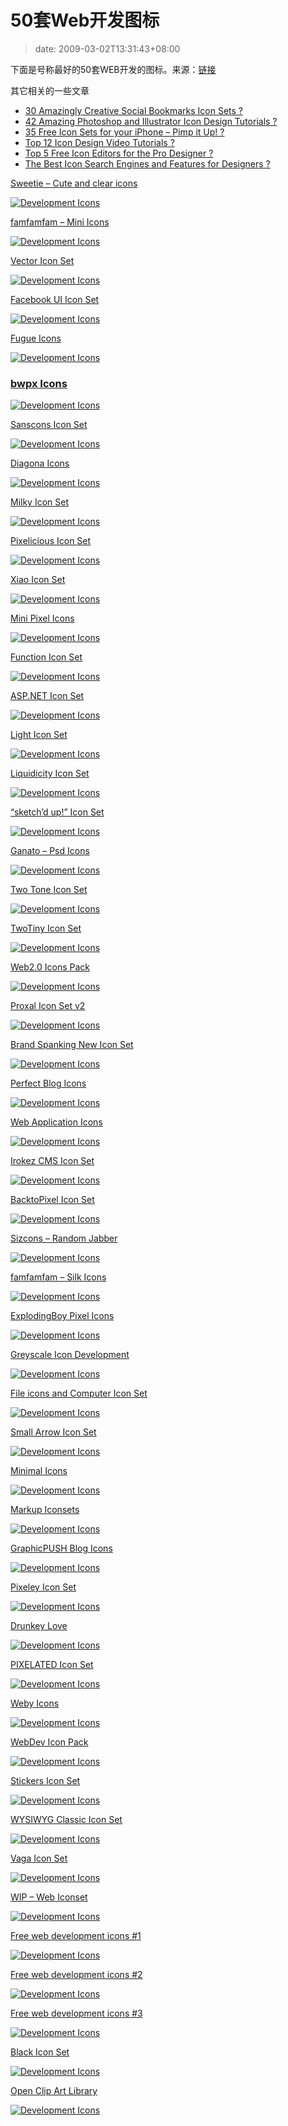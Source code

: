 # 50套Web开发图标
>date: 2009-03-02T13:31:43+08:00


下面是号称最好的50套WEB开发的图标。来源：[链接](http://speckyboy.com/2009/02/02/50-of-the-best-ever-web-development-design-and-application-icon-sets)


其它相关的一些文章


* [30 Amazingly Creative Social Bookmarks Icon Sets ?](http://speckyboy.com/2009/01/26/30-amazingly-creative-social-bookmarks-icon-sets)
* [42 Amazing Photoshop and Illustrator Icon Design Tutorials ?](http://speckyboy.com/2009/01/22/42-amazing-photoshop-and-illustrator-icon-design-tutorials)
* [35 Free Icon Sets for your iPhone – Pimp it Up! ?](http://speckyboy.com/2008/07/18/35-free-icon-sets-for-your-iphone-pimp-it-up)
* [Top 12 Icon Design Video Tutorials ?](http://speckyboy.com/2008/05/03/top-12-icon-design-video-tutorials)
* [Top 5 Free Icon Editors for the Pro Designer ?](http://speckyboy.com/2008/05/03/top-5-free-icon-editors-for-the-pro-designer)
* [The Best Icon Search Engines and Features for Designers ?](http://speckyboy.com/2008/02/05/the-best-icon-search-engines-and-features-for-designers)



[Sweetie – Cute and clear icons](http://sweetie.sublink.ca)


[![Development Icons](http://speckyboy.com/wp-content/uploads/2009/02/webicon3.png)](http://sweetie.sublink.ca)


[famfamfam – Mini Icons](http://www.famfamfam.com/lab/icons/mini)


[![Development Icons](http://speckyboy.com/wp-content/uploads/2009/02/webicon4.png)](http://www.famfamfam.com/lab/icons/mini)


[Vector Icon Set](http://www.monofactor.com/free-vector-icon-set-1-25-icons)


[![Development Icons](http://speckyboy.com/wp-content/uploads/2009/02/webicon5.png)](http://www.monofactor.com/free-vector-icon-set-1-25-icons)


[Facebook UI Icon Set](http://lopagof.deviantart.com/art/facebook-ui-icons-vector-90099876)


[![Development Icons](http://speckyboy.com/wp-content/uploads/2009/02/webicon6.png)](http://lopagof.deviantart.com/art/facebook-ui-icons-vector-90099876)


[Fugue Icons](http://www.pinvoke.com)


[![Development Icons](http://speckyboy.com/wp-content/uploads/2009/02/webicon7.png)](http://www.pinvoke.com)


### [bwpx Icons](http://paularmstrongdesigns.com/projects/bwpx-icns)


[![Development Icons](http://speckyboy.com/wp-content/uploads/2009/02/webicon1.png)](http://paularmstrongdesigns.com/projects/bwpx-icns)


[Sanscons Icon Set](http://somerandomdude.com/projects/sanscons)


[![Development Icons](http://speckyboy.com/wp-content/uploads/2009/02/webicon2.png)](http://somerandomdude.com/projects/sanscons)


[Diagona Icons](http://www.pinvoke.com)


[![Development Icons](http://speckyboy.com/wp-content/uploads/2009/02/webicon7a.png)](http://www.pinvoke.com)


[Milky Icon Set](http://min.frexy.com/articles/category/milky)


[![Development Icons](http://speckyboy.com/wp-content/uploads/2009/02/webicon8.png)](http://min.frexy.com/articles/category/milky)


[Pixelicious Icon Set](http://pixelresort.com/icon)


[![Development Icons](http://speckyboy.com/wp-content/uploads/2009/02/webicon9.png)](http://pixelresort.com/icon)


[Xiao Icon Set](http://www.ineversay.com/my-works/xiao-icon.html)


[![Development Icons](http://speckyboy.com/wp-content/uploads/2009/02/webicon10.png)](http://www.ineversay.com/my-works/xiao-icon.html)


[Mini Pixel Icons](http://www.ndesign-studio.com/resources/mini-pixel-icons)


[![Development Icons](http://speckyboy.com/wp-content/uploads/2009/02/webicon11.png)](http://www.ndesign-studio.com/resources/mini-pixel-icons)


[Function Icon Set](http://wefunction.com/2008/07/function-free-icon-set)


[![Development Icons](http://speckyboy.com/wp-content/uploads/2009/02/webicon12.png)](http://wefunction.com/2008/07/function-free-icon-set)


[ASP.NET Icon Set](http://www.aspneticons.com)


[![Development Icons](http://speckyboy.com/wp-content/uploads/2009/02/webicon13.png)](http://www.aspneticons.com)


[Light Icon Set](http://sone-pl.deviantart.com/art/Light-Icons-74036005)


[![Development Icons](http://speckyboy.com/wp-content/uploads/2009/02/webicon14.png)](http://sone-pl.deviantart.com/art/Light-Icons-74036005)


[Liquidicity Icon Set](http://www.gosquared.com/liquidicity/archives/122)


[![Development Icons](http://speckyboy.com/wp-content/uploads/2009/02/webicon15.png)](http://www.gosquared.com/liquidicity/archives/122)


[“sketch’d up!” Icon Set](http://www.behance.net/Gallery/iconset-sketchd-up/158535)


[![Development Icons](http://speckyboy.com/wp-content/uploads/2009/02/webicon16.png)](http://www.behance.net/Gallery/iconset-sketchd-up/158535)


[Ganato – Psd Icons](http://www.ganato.com/free_icons/free_icons.php)


[![Development Icons](http://speckyboy.com/wp-content/uploads/2009/02/webicon17.png)](http://www.ganato.com/free_icons/free_icons.php)


[Two Tone Icon Set](https://code.google.com/p/twotiny)


[![Development Icons](http://speckyboy.com/wp-content/uploads/2009/02/webicon18.png)](https://code.google.com/p/twotiny)


[TwoTiny Icon Set](https://code.google.com/p/twotiny)


[![Development Icons](http://speckyboy.com/wp-content/uploads/2009/02/webicon19.png)](https://code.google.com/p/twotiny)


[Web2.0 Icons Pack](http://www.oweb2.com/free-web20-icons-pack)


[![Development Icons](http://speckyboy.com/wp-content/uploads/2009/02/webicon20.png)](http://www.oweb2.com/free-web20-icons-pack)


[Proxal Icon Set v2](http://valkyre.deviantart.com/art/Proxal-Icon-Set-v2-17102198)


[![Development Icons](http://speckyboy.com/wp-content/uploads/2009/02/webicon21.png)](http://valkyre.deviantart.com/art/Proxal-Icon-Set-v2-17102198)


[Brand Spanking New Icon Set](http://www.brandspankingnew.net/archive/2006/12/hohoho.html)


[![Development Icons](http://speckyboy.com/wp-content/uploads/2009/02/webicon22.png)](http://www.brandspankingnew.net/archive/2006/12/hohoho.html)


[Perfect Blog Icons](http://www.perfect-icons.com/stock-icons/perfect-blog-icons.htm)


[![Development Icons](http://speckyboy.com/wp-content/uploads/2009/02/webicon23.png)](http://www.perfect-icons.com/stock-icons/perfect-blog-icons.htm)


[Web Application Icons](http://yingjunjiu.deviantart.com/art/Web-Application-Icons-Set-77183527)


[![Development Icons](http://speckyboy.com/wp-content/uploads/2009/02/webicon24.png)](http://yingjunjiu.deviantart.com/art/Web-Application-Icons-Set-77183527)


[Irokez CMS Icon Set](http://kurumizawa.deviantart.com/art/Irokez-cms-icon-set-79949798)


[![Development Icons](http://speckyboy.com/wp-content/uploads/2009/02/webicon25.png)](http://kurumizawa.deviantart.com/art/Irokez-cms-icon-set-79949798)


[BacktoPixel Icon Set](http://icojoy.com/articles/28)


[![Development Icons](http://speckyboy.com/wp-content/uploads/2009/02/webicon26.png)](http://icojoy.com/articles/28)


[Sizcons – Random Jabber](http://www.randomjabber.com/static/sizcons)


[![Development Icons](http://speckyboy.com/wp-content/uploads/2009/02/webicon27.png)](http://www.randomjabber.com/static/sizcons)


[famfamfam – Silk Icons](http://www.famfamfam.com/lab/icons/silk)


[![Development Icons](http://speckyboy.com/wp-content/uploads/2009/02/webicon28.png)](http://www.famfamfam.com/lab/icons/silk)


[ExplodingBoy Pixel Icons](http://www.exploding-boy.com/2005/09/13/explodingboy-pixel-icons)


[![Development Icons](http://speckyboy.com/wp-content/uploads/2009/02/webicon29.png)](http://www.exploding-boy.com/2005/09/13/explodingboy-pixel-icons)


[Greyscale Icon Development](http://e-lusion.com/design/greyscale)


[![Development Icons](http://speckyboy.com/wp-content/uploads/2009/02/webicon30.png)](http://e-lusion.com/design/greyscale)


[File icons and Computer Icon Set](http://www.freeiconsweb.com/16x16_Computer_File_icons.htm)


[![Development Icons](http://speckyboy.com/wp-content/uploads/2009/02/webicon31.png)](http://www.freeiconsweb.com/16x16_Computer_File_icons.htm)


[Small Arrow Icon Set](http://www.freeiconsweb.com/16x16_arrow_icons.htm)


[![Development Icons](http://speckyboy.com/wp-content/uploads/2009/02/webicon32.png)](http://www.freeiconsweb.com/16x16_arrow_icons.htm)


[Minimal Icons](http://sryo.deviantart.com/art/minimal-icons-1-8-6-18808605)


[![Development Icons](http://speckyboy.com/wp-content/uploads/2009/02/webicon33.png)](http://sryo.deviantart.com/art/minimal-icons-1-8-6-18808605)


[Markup Iconsets](http://bs-markup.de/iconsets)


[![Development Icons](http://speckyboy.com/wp-content/uploads/2009/02/webicon34.png)](http://bs-markup.de/iconsets)


[GraphicPUSH Blog Icons](http://www.websiteicons.net/index.php?p=icons&id=1)


[![Development Icons](http://speckyboy.com/wp-content/uploads/2009/02/webicon35.png)](http://www.websiteicons.net/index.php?p=icons&id=1)


[Pixeley Icon Set](http://www.websiteicons.net/index.php?p=icons&id=1)


[![Development Icons](http://speckyboy.com/wp-content/uploads/2009/02/webicon36.png)](http://www.websiteicons.net/index.php?p=icons&id=1)


[Drunkey Love](http://www.websiteicons.net/index.php?p=icons&id=1)


[![Development Icons](http://speckyboy.com/wp-content/uploads/2009/02/webicon37.png)](http://www.websiteicons.net/index.php?p=icons&id=1)


[PIXELATED Icon Set](http://plainbeta.com/downloads/pixelated-a-lightweight-iconkit)


[![Development Icons](http://speckyboy.com/wp-content/uploads/2009/02/webicon38.png)](http://plainbeta.com/downloads/pixelated-a-lightweight-iconkit)


[Weby Icons](http://kyo-tux.deviantart.com/art/Weby-Icons-111008305)


[![Development Icons](http://speckyboy.com/wp-content/uploads/2009/02/webicon39.png)](http://kyo-tux.deviantart.com/art/Weby-Icons-111008305)


[WebDev Icon Pack](http://indiandevs.com/devs/webdev-icon-pack-released)


[![Development Icons](http://speckyboy.com/wp-content/uploads/2009/02/webicon40.png)](http://indiandevs.com/devs/webdev-icon-pack-released)


[Stickers Icon Set](http://dryicons.com/free-icons/preview/stickers-icon-set)


[![Development Icons](http://speckyboy.com/wp-content/uploads/2009/02/webicon41.png)](http://dryicons.com/free-icons/preview/stickers-icon-set)


[WYSIWYG Classic Icon Set](http://dryicons.com/free-icons/preview/wysiwyg-classic)


[![Development Icons](http://speckyboy.com/wp-content/uploads/2009/02/webicon42.png)](http://dryicons.com/free-icons/preview/wysiwyg-classic)


[Vaga Icon Set](http://www.tenbytwenty.com/products/icon-sets/vaga)


[![Development Icons](http://speckyboy.com/wp-content/uploads/2009/02/webicon43.png)](http://www.tenbytwenty.com/products/icon-sets/vaga)


[WIP – Web Iconset](http://xlphs.deviantart.com/art/WIP-Web-Iconset-68480659)


[![Development Icons](http://speckyboy.com/wp-content/uploads/2009/02/webicon44.png)](http://xlphs.deviantart.com/art/WIP-Web-Iconset-68480659)


[Free web development icons #1](http://icojoy.com/articles/19)


[![Development Icons](http://speckyboy.com/wp-content/uploads/2009/02/webicon45.png)](http://icojoy.com/articles/19)


[Free web development icons #2](http://icojoy.com/articles/24)


[![Development Icons](http://speckyboy.com/wp-content/uploads/2009/02/webicon46.png)](http://icojoy.com/articles/24)


[Free web development icons #3](http://icojoy.com/articles/25)


[![Development Icons](http://speckyboy.com/wp-content/uploads/2009/02/webicon47.png)](http://icojoy.com/articles/25)


[Black Icon Set](http://www.freeiconsweb.com/16x16_black_icons.htm)


[![Development Icons](http://speckyboy.com/wp-content/uploads/2009/02/webicon48.png)](http://www.freeiconsweb.com/16x16_black_icons.htm)


[Open Clip Art Library](http://openclipart.org)


[![Development Icons](http://speckyboy.com/wp-content/uploads/2009/02/webicon49.png)](http://openclipart.org)


